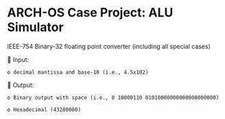 # ARCH-OS Case Project: ALU Simulator

IEEE-754 Binary-32 floating point converter (including all special cases)

 Input:

    o decimal mantissa and base-10 (i.e., 4.5x102)
    
    
 Output:

    o Binary output with space (i.e., 0 10000110 01010000000000000000000)
    
    o Hexadecimal (43280000)
